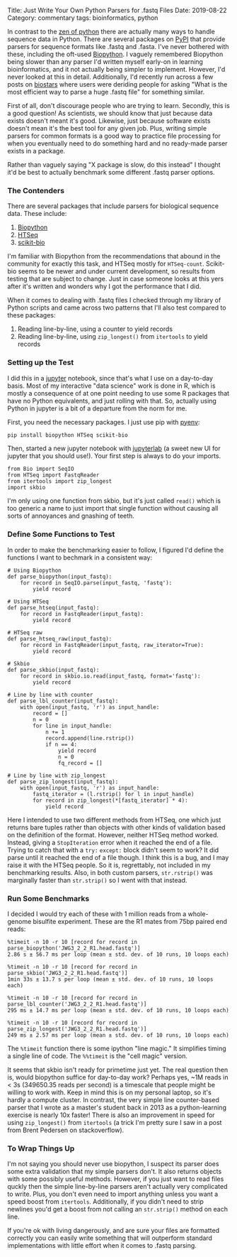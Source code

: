 Title: Just Write Your Own Python Parsers for .fastq Files
Date: 2019-08-22
Category: commentary
tags: bioinformatics, python

In contrast to the [zen of python](https://en.wikipedia.org/wiki/Zen_of_Python)
there are actually many ways to handle sequence data in Python. There are several
packages on [PyPI](https://pypi.org) that provide parsers for sequence formats
like .fastq and .fasta. I've never bothered with these, including the oft-used
[Biopython](https://biopython.org). I vaguely remembered Biopython being slower
than any parser I'd written myself early-on in learning bioinformatics, and it
not actually being simpler to implement. However, I'd never looked at this in
detail. Additionally, I'd recently run across a few posts on
[biostars](https://www.biostars.org/) where users were deriding people for asking 
"What is the most efficient way to parse a huge .fastq file" for something
similar.

First of all, don't discourage people who are trying to learn. Secondly, this is
a good question! As scientists, we should know that just because data exists
doesn't meant it's good. Likewise, just because software exists doesn't mean it's
the best tool for any given job. Plus, writing simple parsers for common formats
is a good way to practice file processing for when you eventually need to do
something hard and no ready-made parser exists in a package.

Rather than vaguely saying "X package is slow, do this instead" I thought it'd be
best to actually benchmark some different .fastq parser options.

### The Contenders

There are several packages that include parsers for biological sequence data.
These include:

1. [Biopython](https://biopython.org)
2. [HTSeq](https://htseq.readthedocs.io)
3. [scikit-bio](http://scikit-bio.org/)

I'm familiar with Biopython from the recommendations that abound in the community
for exactly this task, and HTSeq mostly for `HTSeq-count`. Scikit-bio seems to be
newer and under current development, so results from testing that are subject to
change. Just in case someone looks at this yers after it's written and wonders
why I got the performance that I did.

When it comes to dealing with .fastq files I checked through my library of Python
scripts and came across two patterns that I'll also test compared to these
packages:

1. Reading line-by-line, using a counter to yield records
2. Reading line-by-line, using `zip_longest()` from `itertools` to yield records

### Setting up the Test

I did this in a [jupyter](https://jupyter.org) notebook, since that's what I use
on a day-to-day basis. Most of my interactive "data science" work is done in R,
which is mostly a consequence of at one point needing to use some R packages that
have no Python equivalents, and just rolling with that. So, actually using Python
in jupyter is a bit of a departure from the norm for me.

First, you need the necessary packages. I just use pip with
[pyenv](https://github.com/pyenv/pyenv):

```bash
pip install biopython HTSeq scikit-bio
```

Then, started a new jupyter notebook with
[jupyterlab](https://jupyterlab.readthedocs.io) (a sweet new UI for jupyter that
you should use!). Your first step is always to do your imports.

```python3
from Bio import SeqIO
from HTSeq import FastqReader
from itertools import zip_longest
import skbio
```

I'm only using one function from skbio, but it's just called `read()` which is
too generic a name to just import that single function without causing all sorts
of annoyances and gnashing of teeth.

### Define Some Functions to Test

In order to make the benchmarking easier to follow, I figured I'd define the
functions I want to bechmark in a consistent way:

```python3
# Using Biopython
def parse_biopython(input_fastq):
    for record in SeqIO.parse(input_fastq, 'fastq'):
        yield record

# Using HTSeq
def parse_htseq(input_fastq):
    for record in FastqReader(input_fastq):
        yield record

# HTSeq raw
def parse_htseq_raw(input_fastq):
    for record in FastqReader(input_fastq, raw_iterator=True):
        yield record
        
# Skbio
def parse_skbio(input_fastq):
    for record in skbio.io.read(input_fastq, format='fastq'):
        yield record
            
# Line by line with counter
def parse_lbl_counter(input_fastq):
    with open(input_fastq, 'r') as input_handle:
        record = []
        n = 0
        for line in input_handle:
            n += 1
            record.append(line.rstrip())
            if n == 4:
                yield record
                n = 0
                fq_record = []
                
# Line by line with zip_longest
def parse_zip_longest(input_fastq):
    with open(input_fastq, 'r') as input_handle:
        fastq_iterator = (l.rstrip() for l in input_handle)
        for record in zip_longest(*[fastq_iterator] * 4):
            yield record
```

Here I intended to use two different methods from HTSeq, one which just returns
bare tuples rather than objects with other kinds of validation based on the
definition of the format. However, neither HTSeq method worked. Instead, giving a
`StopIteration` error when it reached the end of a file. Trying to catch that
with a `try:` `except:` block didn't seem to work? It did parse until it reached
the end of a file though. I think this is a bug, and I may raise it with the
HTSeq people. So it is, regrettably, not included in my benchmarking results.
Also, in both custom parsers, `str.rstrip()` was marginally faster than
`str.strip()` so I went with that instead.

### Run Some Benchmarks

I decided I would try each of these with 1 million reads from a whole-genome
bisulfite experiment. These are the R1 mates from 75bp paired end reads:

```python3
%timeit -n 10 -r 10 [record for record in parse_biopython('JWG3_2_2_R1.head.fastq')]
2.86 s ± 56.7 ms per loop (mean ± std. dev. of 10 runs, 10 loops each)

%timeit -n 10 -r 10 [record for record in parse_skbio('JWG3_2_2_R1.head.fastq')]
1min 33s ± 13.7 s per loop (mean ± std. dev. of 10 runs, 10 loops each)

%timeit -n 10 -r 10 [record for record in parse_lbl_counter('JWG3_2_2_R1.head.fastq')]
295 ms ± 14.7 ms per loop (mean ± std. dev. of 10 runs, 10 loops each)

%timeit -n 10 -r 10 [record for record in parse_zip_longest('JWG3_2_2_R1.head.fastq')]
249 ms ± 2.57 ms per loop (mean ± std. dev. of 10 runs, 10 loops each)
```

The `%timeit` function there is some ipython "line magic." It simplifies timing
a single line of code. The `%%timeit` is the "cell magic" version.

It seems that skbio isn't ready for primetime just yet. The real question then
is, would biopython suffice for day-to-day work? Perhaps yes, ~1M reads in < 3s
(349650.35 reads per second) is a timescale that people might be willing to work
with. Keep in mind this is on my personal laptop, so it's hardly a compute
cluster. In contrast, the very simple line counter-based parser that I wrote as a
master's student back in 2013 as a python-learning exercise is nearly 10x faster!
There is also an improvement in speed for using `zip_longest()` from `itertools`
(a trick I'm pretty sure I saw in a post from Brent Pedersen on stackoverflow).

### To Wrap Things Up

I'm not saying you should never use biopython, I suspect its parser does some
extra validation that my simple parsers don't. It also returns objects with some
possibly useful methods. However, if you just want to read files quckly then the
simple line-by-line parsers aren't actually very complicated to write. Plus, you
don't even need to import anything unless you want a speed boost from
`itertools`. Additionally, if you didn't need to strip newlines you'd get a boost
from not calling an `str.strip()` method on each line.

If you're ok with living dangerously, and are sure your files are formatted
correctly you can easily write something that will outperform standard
implementations with little effort when it comes to .fastq parsing.
